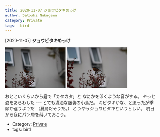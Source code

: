 ```yaml
---
title: 2020-11-07 ジョウビタキめっけ
author: Satoshi Nakagawa
category: Private
tags:  bird
---
```


[2020-11-07] **ジョウビタキめっけ** 

<a href="/pict/2020-11-07-jobitaki-1.jpg"><img src="/pict/2020-11-07-jobitaki-1.jpg" alt="" width="200"/></a>
<a href="/pict/2020-11-07-jobitaki-2.jpg"><img src="/pict/2020-11-07-jobitaki-2.jpg" alt="" width="200"/></a>

 おとといくらいから庭で「カタカタ」と
なにかを叩くような音がする。
やっと姿をあらわした ---
とても瀟洒な服装の小鳥だ。
キビタキかな、と思ったが季節が違うようだ
（夏鳥だそうだ。）
どうやらジョウビタキというらしい。
明日から庭にパン屑を蒔いておこう。

- Category: [Private](https://merapano.github.io/categories.html#Private)
- tags:  bird

